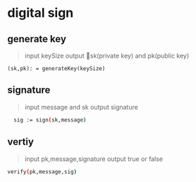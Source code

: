 # digital sign

## generate key
> input keySize
> output sk(private key) and pk(public key)

``` sh
(sk,pk): = generateKey(keySize)
```

## signature
> input message and sk
> output signature

```sh
  sig := sign(sk,message)
```

## vertiy
> input pk,message,signature
> output true or false
```sh
verify(pk,message,sig)
```